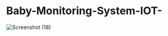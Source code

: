 # Baby-Monitoring-System-IOT-
![Screenshot (18)](https://user-images.githubusercontent.com/89723991/152167460-3ca7bfc2-05a9-46f1-ad8e-0673854bff64.png)
